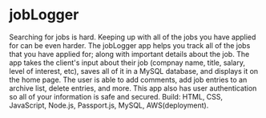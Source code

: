 # jobLogger
Searching for jobs is hard. Keeping up with all of the jobs you have applied for can be even harder.
The jobLogger app helps you track all of the jobs that you have applied for; along with important details about the job.
The app takes the client's input about their job (compnay name, title, salary, level of interest, etc), saves all of it in 
a MySQL database, and displays it on the home page. The user is able to add comments, add job entries to an archive list, delete 
entries, and more. This app also has user authentication so all of your information is safe and secured. 
Build: HTML, CSS, JavaScript, Node.js, Passport.js, MySQL, AWS(deployment).
